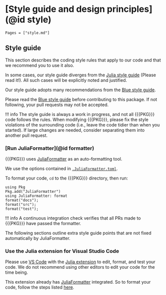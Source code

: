 # [Style guide and design principles](@id style)

```@contents
Pages = ["style.md"]
```

## Style guide

This section describes the coding style rules that apply to our code and that
we recommend you to use it also.

In some cases, our style guide diverges from the
[Julia style guide](https://docs.julialang.org/en/v1/manual/style-guide/) (Please read it!).
All such cases will be explicitly noted and justified.

Our style guide adopts many recommendations from the
[Blue style guide](https://github.com/invenia/BlueStyle).

Please read the [Blue style guide](https://github.com/invenia/BlueStyle)
before contributing to this package.
If not following, your pull requests may not be accepted.

!!! info
    The style guide is always a work in progress, and not all {{{PKG}}} code
    follows the rules. When modifying {{{PKG}}}, please fix the style violations
    of the surrounding code (i.e., leave the code tidier than when you
    started). If large changes are needed, consider separating them into
    another pull request.

### [Run JuliaFormatter](@id formatter)

{{{PKG}}} uses [JuliaFormatter](https://github.com/domluna/JuliaFormatter.jl) as
an auto-formatting tool.

We use the options contained in [`.JuliaFormatter.toml`](https://github.com/{{{USER}}}/{{{PKG}}}.jl/blob/{{{branch}}}/.JuliaFormatter.toml).

To format your code, `cd` to the {{{PKG}}} directory, then run:

```@repl
using Pkg
Pkg.add("JuliaFormatter")
using JuliaFormatter: format
format("docs");
format("src");
format("test");
```

!!! info
    A continuous integration check verifies that all PRs made to {{{PKG}}} have
    passed the formatter.

The following sections outline extra style guide points that are not fixed
automatically by JuliaFormatter.

### Use the Julia extension for Visual Studio Code

Please use [VS Code](https://code.visualstudio.com/) with the
[Julia extension](https://marketplace.visualstudio.com/items?itemName=julialang.language-julia)
to edit, format, and test your code.
We do not recommend using other editors to edit your code for the time being.

This extension already has [JuliaFormatter](https://github.com/domluna/JuliaFormatter.jl)
integrated. So to format your code, follow the steps listed
[here](https://www.julia-vscode.org/docs/stable/userguide/formatter/).
